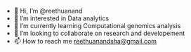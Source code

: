 - 👋 Hi, I’m @reethuanand
- 👀 I’m interested in Data analytics
- 🌱 I’m currently learning Computational genomics analysis 
- 💞️ I’m looking to collaborate on research and developement
- 📫 How to reach me reethuanandsha@gmail.com

<!---
reethuanand/reethuanand is a ✨ special ✨ repository because its `README.md` (this file) appears on your GitHub profile.
You can click the Preview link to take a look at your changes.
--->
